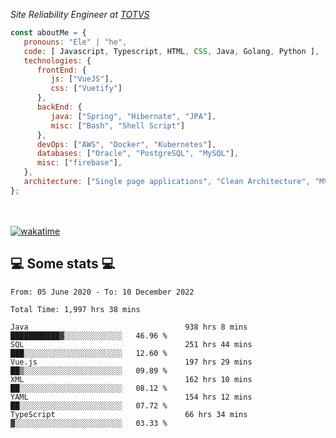 <p><em>Site Reliability Engineer at <a href="https://www.totvs.com/">TOTVS</a></br>
</em></p>


```javascript
const aboutMe = {
   pronouns: "Ele" | "he",
   code: [ Javascript, Typescript, HTML, CSS, Java, Golang, Python ],
   technologies: {
      frontEnd: {
         js: ["VueJS"],
         css: ["Vuetify"]
      },
      backEnd: {
         java: ["Spring", "Hibernate", "JPA"],
         misc: ["Bash", "Shell Script"]
      },
      devOps: ["AWS", "Docker", "Kubernetes"],
      databases: ["Oracle", "PostgreSQL", "MySQL"],
      misc: ["firebase"],
   },
   architecture: ["Single page applications", "Clean Architecture", "MVC", "Microservices"],
};
```
</br></br>
[![wakatime](https://wakatime.com/badge/user/a3a8ed06-d304-4d6b-bc86-4adc418cdea7.svg)](https://wakatime.com/@a3a8ed06-d304-4d6b-bc86-4adc418cdea7)
<h2>💻 Some stats 💻</h2>

<!--START_SECTION:waka-->

```text
From: 05 June 2020 - To: 10 December 2022

Total Time: 1,997 hrs 38 mins

Java                                   938 hrs 8 mins  ███████████▓░░░░░░░░░░░░░   46.96 %
SQL                                    251 hrs 44 mins ███░░░░░░░░░░░░░░░░░░░░░░   12.60 %
Vue.js                                 197 hrs 29 mins ██▒░░░░░░░░░░░░░░░░░░░░░░   09.89 %
XML                                    162 hrs 10 mins ██░░░░░░░░░░░░░░░░░░░░░░░   08.12 %
YAML                                   154 hrs 12 mins ██░░░░░░░░░░░░░░░░░░░░░░░   07.72 %
TypeScript                             66 hrs 34 mins  ▓░░░░░░░░░░░░░░░░░░░░░░░░   03.33 %
```

<!--END_SECTION:waka-->
